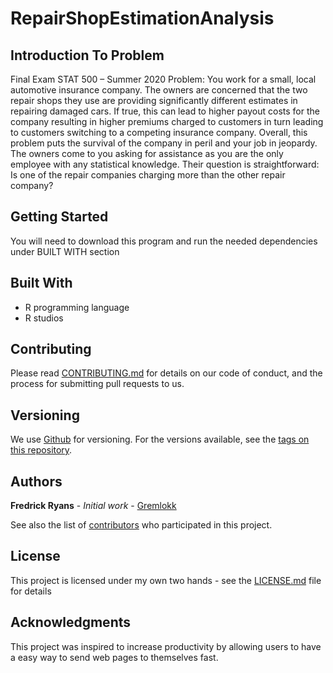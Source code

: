 # RepairShopEstimationAnalysis

## Introduction To Problem
Final Exam STAT 500 – Summer 2020
Problem: You work for a small, local automotive insurance company.  The owners are concerned that the two repair shops they use are providing significantly different estimates in repairing damaged cars.  If true, this can lead to higher payout costs for the company resulting in higher premiums charged to customers in turn leading to customers switching to a competing insurance company.  Overall, this problem puts the survival of the company in peril and your job in jeopardy.  The owners come to you asking for assistance as you are the only employee with any statistical knowledge.  Their question is straightforward: Is one of the repair companies charging more than the other repair company?

## Getting Started
You will need to download this program and run the needed dependencies under BUILT WITH section


## Built With

* R programming language
* R studios

## Contributing

Please read [CONTRIBUTING.md](https://github.com/gremlokk) for details on our code of conduct, and the process for submitting pull requests to us.

## Versioning

We use [Github](http://github.com) for versioning. For the versions available, see the [tags on this repository](https://github.com/your/project/tags). 

## Authors

**Fredrick Ryans** - *Initial work* - [Gremlokk](https://github.com/gremlokk)

See also the list of [contributors](https://github.com/your/project/contributors) who participated in this project.

## License

This project is licensed under my own two hands - see the [LICENSE.md](LICENSE.md) file for details

## Acknowledgments

This project was inspired to increase productivity by allowing users to have a easy way to send web pages to themselves fast.


